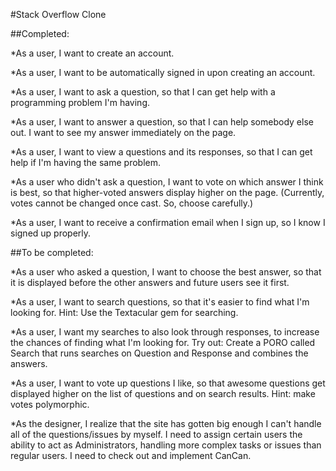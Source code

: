 #Stack Overflow Clone

##Completed:

*As a user, I want to create an account.

*As a user, I want to be automatically signed in upon creating an account.

*As a user, I want to ask a question, so that I can get help with a programming problem I'm having.

*As a user, I want to answer a question, so that I can help somebody else out. I want to see my answer immediately on the page.

*As a user, I want to view a questions and its responses, so that I can get help if I'm having the same problem.

*As a user who didn't ask a question, I want to vote on which answer I think is best, so that higher-voted answers display higher on the page. (Currently, votes cannot be changed once cast. So, choose carefully.)

*As a user, I want to receive a confirmation email when I sign up, so I know I signed up properly.


##To be completed:

*As a user who asked a question, I want to choose the best answer, so that it is displayed before the other answers and future users see it first.

*As a user, I want to search questions, so that it's easier to find what I'm looking for. Hint: Use the Textacular gem for searching.

*As a user, I want my searches to also look through responses, to increase the chances of finding what I'm looking for. Try out: Create a PORO called Search that runs searches on Question and Response and combines the answers.

*As a user, I want to vote up questions I like, so that awesome questions get displayed higher on the list of questions and on search results. Hint: make votes polymorphic.

*As the designer, I realize that the site has gotten big enough I can't handle all of the questions/issues by myself. I need to assign certain users the ability to act as Administrators, handling more complex tasks or issues than regular users. I need to check out and implement CanCan.
